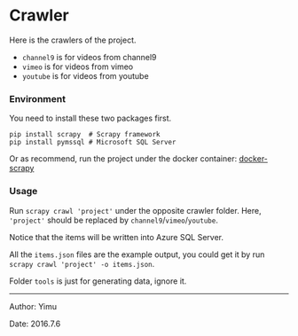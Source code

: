 # Crawler

Here is the crawlers of the project.

- `channel9` is for videos from channel9
- `vimeo` is for videos from vimeo
- `youtube` is for videos from youtube

### Environment

You need to install these two packages first.

```shell
pip install scrapy  # Scrapy framework
pip install pymssql # Microsoft SQL Server
```

Or as recommend, run the project under the docker container: [docker-scrapy](https://github.com/irmowan/docker-scrapy)

### Usage

Run `scrapy crawl 'project'` under the opposite crawler folder. Here, `'project'` should be replaced by `channel9`/`vimeo`/`youtube`.

Notice that the items will be written into Azure SQL Server.

All the `items.json` files are the example output, you could get it by run `scrapy crawl 'project' -o items.json`.

Folder `tools` is just for generating data, ignore it.

---

Author: Yimu

Date: 2016.7.6
